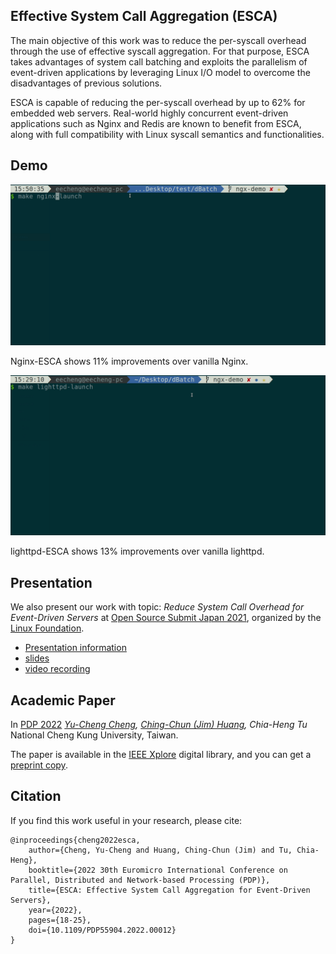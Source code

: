 ## Effective System Call Aggregation (ESCA)
The main objective of this work was to reduce the per-syscall overhead through the use of effective syscall aggregation. For that purpose, ESCA takes advantages of system call batching and exploits the parallelism of event-driven applications by leveraging Linux I/O model to overcome the disadvantages of previous solutions.

ESCA is capable of reducing the per-syscall overhead by up to 62% for embedded web servers. Real-world highly concurrent event-driven applications such as Nginx and Redis are known to benefit from ESCA, along with full compatibility with Linux syscall semantics and functionalities.

## Demo
<img src="asset/demo.gif" alt="zigzag" />

Nginx-ESCA shows 11% improvements over vanilla Nginx.

<img src="asset/light-demo.gif" alt="zigzag" />

lighttpd-ESCA shows 13% improvements over vanilla lighttpd.

## Presentation
We also present our work with topic: *Reduce System Call Overhead for Event-Driven Servers* at [Open Source Submit Japan 2021](https://events.linuxfoundation.org/archive/2021/open-source-summit-japan/), organized by the [Linux Foundation](https://www.linuxfoundation.org/).
* [Presentation information](https://ossalsjp21.sched.com/event/peeF)
* [slides](https://static.sched.com/hosted_files/ossalsjp21/c6/Reduce%20System%20Call%20Overhead%20For%20Event%20Driven%20Servers.pdf)
* [video recording](https://youtu.be/_E69oqLsm-0)

## Academic Paper
In [PDP 2022](https://pdp2022.infor.uva.es/)
*[Yu-Cheng Cheng](https://github.com/eecheng87), [Ching-Chun (Jim) Huang](https://github.com/jserv), Chia-Heng Tu*
National Cheng Kung University, Taiwan.

The paper is available in the [IEEE Xplore](https://ieeexplore.ieee.org/abstract/document/9756707) digital library, and you can get a <a href="main.pdf" target="_blank">preprint copy</a>.

## Citation

If you find this work useful in your research, please cite:
```
@inproceedings{cheng2022esca,
    author={Cheng, Yu-Cheng and Huang, Ching-Chun (Jim) and Tu, Chia-Heng},
    booktitle={2022 30th Euromicro International Conference on Parallel, Distributed and Network-based Processing (PDP)},
    title={ESCA: Effective System Call Aggregation for Event-Driven Servers},
    year={2022},
    pages={18-25},
    doi={10.1109/PDP55904.2022.00012}
}
```

